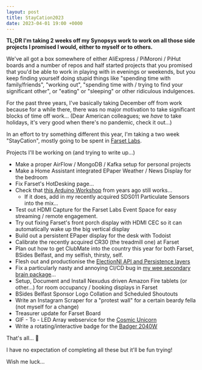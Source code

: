 ```yaml
---
layout: post
title: StayCation2023
date: 2023-04-01 19:00 +0000
---
```

**TL;DR I'm taking 2 weeks off my Synopsys work to work on all those side projects I promised I would, either to myself or to others.**

We've all got a box somewhere of either AliExpress / PiMoroni / PiHut boards and a number of repos and half started projects that you promised that you'd be able to work in playing with in evenings or weekends, but you keep finding yourself doing stupid things like "spending time with family/friends", "working out", "spending time with / trying to find your significant other", or "eating" or "sleeping" or other ridiculous indulgences.

For the past three years, I've basically taking December off from work because for a while there, there was no major motivation to take significant blocks of time off work... (Dear American colleagues; we _have_ to take holidays, it's very good when there's no pandemic, check it out...)

In an effort to try something different this year, I'm taking a two week "StayCation", mostly going to be spent in [Farset Labs](https://www.farsetlabs.org.uk).

Projects I'll be working on (and trying to write up...)
* Make a proper AirFlow / MongoDB / Kafka setup for personal projects
* Make a Home Assistant integrated EPaper Weather / News Display for the bedroom
* Fix Farset's HotDesking page...
* Check that [this Arduino Workshop](https://github.com/andrewbolster/arduino_workshop) from years ago still works...
  * If it does, add in my recently acquired SDS011 Particulate Sensors into the mix...
* Test out HDMI Capture for the Farset Labs Event Space for easy streaming / remote engagement.
* Try out fixing Farset's front porch display with HDMI CEC so it can automatically wake up the big vertical display
* Build out a persistent EPaper display for the desk with Todoist
* Calibrate the recently acquired CR30 (the treadmill one) at Farset
* Plan out how to get ClubMate into the country this year for both Farset, BSides Belfast, and my selfish, thirsty, self.
* Flesh out and productionise the [ElectionNI API and Persistence layers](https://github.com/FarsetLabs/vote-herder)
* Fix a particularly nasty and annoying CI/CD bug in [my wee secondary brain package](https://github.com/andrewbolster/bolster)...
* Setup, Document and Install Nexudus driven Amazon Fire tablets (or other...) for room occupancy / booking displays in Farset
* BSides Belfast Sponsor Logo Collation and Scheduled Shoutouts
* Write an Instagram Scraper for a "protest wall" for a certain beardy fella (not myself for a change)
* Treasurer update for Farset Board
* GIF - To - LED Array webservice for the [Cosmic Unicorn](https://shop.pimoroni.com/products/cosmic-unicorn)
* Write a rotating/interactive badge for the [Badger 2040W](https://shop.pimoroni.com/products/badger-2040-w?variant=40514062188627)

That's all... 🤣

I have no expectation of completing all these but it'll be fun trying!

Wish me luck...
